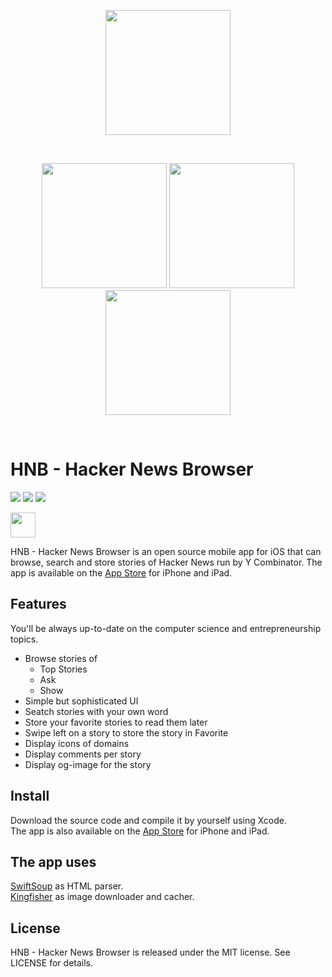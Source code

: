 <p align="middle">
  <img src="https://user-images.githubusercontent.com/50497605/97050673-cc584700-154b-11eb-81e1-fb748a84f612.png" height="200">
</p>

<br>

<p align="middle">
  <img src="https://user-images.githubusercontent.com/50497605/97047140-7df47980-1546-11eb-9aba-41cb85f61cea.gif" width="200">
  <img src="https://user-images.githubusercontent.com/50497605/97047905-a6c93e80-1547-11eb-805a-f396990d9e8f.gif" width="200">
  <img src="https://user-images.githubusercontent.com/50497605/97048801-a54c4600-1548-11eb-930a-61b1b2b52a18.gif" width="200">
 </p>

<br>

# HNB - Hacker News Browser

![](https://img.shields.io/apm/l/vim-mode)
![](https://img.shields.io/badge/platform-iOS-orange)
![](https://img.shields.io/badge/language-Swift-orange)

[<img src="https://user-images.githubusercontent.com/50497605/97053782-8ef6b800-1551-11eb-85ce-ff72ac9c3a44.png" height="40">](https://apps.apple.com/us/app/hnb-hacker-news-browser/id1534089588)

HNB - Hacker News Browser is an open source mobile app for iOS that can browse, search and store stories of Hacker News run by Y Combinator. The app is available on the [App Store](https://apps.apple.com/us/app/hnb-hacker-news-browser/id1534089588) for iPhone and iPad.

## Features

You'll be always up-to-date on the computer science and entrepreneurship topics.
- Browse stories of  
  - Top Stories
  - Ask 
  - Show  
- Simple but sophisticated UI
- Seatch stories with your own word
- Store your favorite stories to read them later
- Swipe left on a story to store the story in Favorite
- Display icons of domains
- Display comments per story
- Display og-image for the story


## Install

Download the source code and compile it by yourself using Xcode.<br>
The app is also available on the [App Store](https://apps.apple.com/us/app/hnb-hacker-news-browser/id1534089588) for iPhone and iPad.

## The app uses 
[SwiftSoup](https://github.com/scinfu/SwiftSoup) as HTML parser.  
[Kingfisher](https://github.com/onevcat/Kingfisher) as image downloader and cacher. 

## License

HNB - Hacker News Browser is released under the MIT license. See LICENSE for details.
